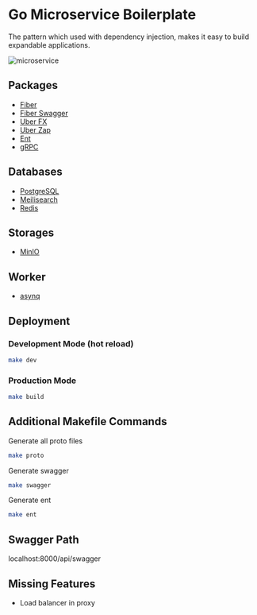 
# Go Microservice Boilerplate

The pattern which used with dependency injection, makes it easy to build expandable applications.

![microservice](https://i.ibb.co/rxRpDnL/microservice.png)

## Packages

- [Fiber](https://github.com/gofiber/fiber)
- [Fiber Swagger](https://github.com/gofiber/swagger)
- [Uber FX](https://github.com/uber-go/fx)
- [Uber Zap](https://github.com/uber-go/zap)
- [Ent](https://github.com/ent/ent)
- [gRPC](https://github.com/grpc/grpc-go)

## Databases

- [PostgreSQL](https://www.postgresql.org.pl/)
- [Meilisearch](https://www.meilisearch.com/)
- [Redis](https://redis.io/)

## Storages

- [MinIO](https://min.io/docs/minio/linux/developers/go/minio-go.html)

## Worker

- [asynq](https://github.com/hibiken/asynq)

## Deployment

### Development Mode (hot reload)

```bash
make dev
```

### Production Mode

```bash
make build
```

## Additional Makefile Commands

Generate all proto files

```bash
make proto
```

Generate swagger

```bash
make swagger
```

Generate ent

```bash
make ent
```

## Swagger Path

localhost:8000/api/swagger

## Missing Features

- Load balancer in proxy